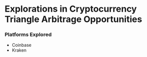 # Explorations in Cryptocurrency Triangle Arbitrage Opportunities

### Platforms Explored
- Coinbase
- Kraken